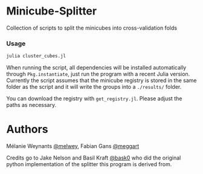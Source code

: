 # Minicube-Splitter

Collection of scripts to split the minicubes into cross-validation folds

### Usage

````julia
julia cluster_cubes.jl
````

When running the script, all dependencies will be installed automatically through `Pkg.instantiate`, just run the program with a recent Julia version. Currently the script assumes that the minicube registry is stored in the same folder as the script and it will write the groups into a `./results/` folder. 

You can download the registry with `get_registry.jl`. Please adjust the paths as necessary. 

# Authors

Mélanie Weynants [@melwey](https://www.github.com/melwey), Fabian Gans [@meggart](https://www.github.com/meggart)

Credits go to Jake Nelson and Basil Kraft [@bask0](https://www.github.com/bask0) who did the original python implementation of the splitter this program is derived from. 
